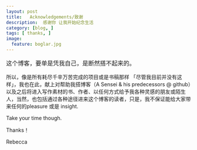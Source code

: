 ```yaml
---
layout: post  
title:   Acknowledgements/致谢  
description:  感谢你 让我开始纪念生活   
category: [blog, ]  
tags: [ thanks, ]  
image:
  feature: boglar.jpg
---
```




<p style="font-size: 16px"> 这个博客，要单是凭我自己，是断然搭不起来的。</p>

所以，像是所有耗尽千辛万苦完成的项目或是书稿那样 「尽管我目前并没有这样」，我也在此，献上对帮助我搭博客（A Sensei & his predecessors @ github）以及之后将进入写作素材的书、作者、以任何方式给予我各种灵感的朋友或陌生人，当然，也包括通过各种途径进来这个博客的读者，只是，我不保证能给大家带来任何的pleasure 或是 insight. 

Take your time though.

Thanks！

Rebecca